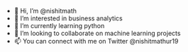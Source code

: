 - 👋 Hi, I’m @nishitmath
- 👀 I’m interested in business analytics
- 🌱 I’m currently learning python
- 💞️ I’m looking to collaborate on machine learning projects
- 📫 You can connect with me on Twitter @nishitmathur19

<!---
nishitmath/nishitmath is a ✨ special ✨ repository because its `README.md` (this file) appears on your GitHub profile.
You can click the Preview link to take a look at your changes.
--->
